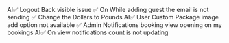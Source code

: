 
AI✅ Logout Back visible issue
✅ On While adding guest the email is not sending
✅ Change the Dollars to Pounds
AI✅ User Custom Package image add option not available
✅ Admin Notifications booking view opening on my bookings
AI✅ On view notifications count is not updating